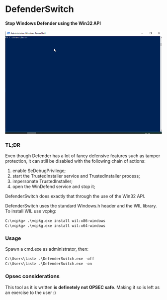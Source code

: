 # DefenderSwitch
#### Stop Windows Defender using the Win32 API

![defender switch gif](./defsw.gif)

### TL;DR
Even though Defender has a lot of fancy defensive features such as tamper protection, it can still be disabled with the following chain of actions:
1. enable SeDebugPrivilege;
2. start the TrustedInstaller service and TrustedInstaller process;
3. impersonate TrustedInstaller;
4. open the WinDefend service and stop it;

DefenderSwitch does exactly that through the use of the Win32 API.

DefenderSwitch uses the standard Windows.h header and the WIL library. To install WIL use vcpkg:
```
C:\vcpkg> .\vcpkg.exe install wil:x86-windows
C:\vcpkg> .\vcpkg.exe install wil:x64-windows
```

### Usage

Spawn a cmd.exe as administrator, then:
```
C:\Users\last> .\DefenderSwitch.exe -off
C:\Users\last> .\DefenderSwitch.exe -on
```

### Opsec considerations  
This tool as it is written __is definetely not OPSEC safe__. Making it so is left as an exercise to the user :)
